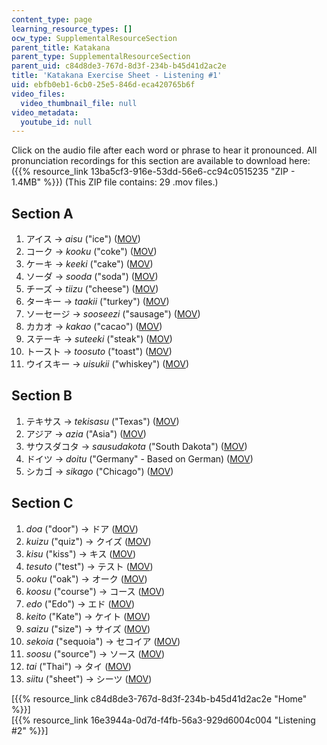```yaml
---
content_type: page
learning_resource_types: []
ocw_type: SupplementalResourceSection
parent_title: Katakana
parent_type: SupplementalResourceSection
parent_uid: c84d8de3-767d-8d3f-234b-b45d41d2ac2e
title: 'Katakana Exercise Sheet - Listening #1'
uid: ebfb0eb1-6cb0-25e5-846d-eca420765b6f
video_files:
  video_thumbnail_file: null
video_metadata:
  youtube_id: null
---
```


Click on the audio file after each word or phrase to hear it pronounced. All pronunciation recordings for this section are available to download here: ({{% resource_link 13ba5cf3-916e-53dd-56e6-cc94c0515235 "ZIP - 1.4MB" %}}) (This ZIP file contains: 29 .mov files.)

Section A
---------

1.  アイス → _aisu_ ("ice") ([MOV](http://www.archive.org/download/MITRES21F.01S10_KATAKANA_EXERCISES/1a1.mov))
2.  コーク → _kooku_ ("coke") ([MOV](http://www.archive.org/download/MITRES21F.01S10_KATAKANA_EXERCISES/1a2.mov))
3.  ケーキ → _keeki_ ("cake") ([MOV](http://www.archive.org/download/MITRES21F.01S10_KATAKANA_EXERCISES/1a3.mov))
4.  ソーダ → _sooda_ ("soda") ([MOV](http://www.archive.org/download/MITRES21F.01S10_KATAKANA_EXERCISES/1a4.mov))
5.  チーズ → _tiizu_ ("cheese") ([MOV](http://www.archive.org/download/MITRES21F.01S10_KATAKANA_EXERCISES/1a5.mov))
6.  ターキー → _taakii_ ("turkey") ([MOV](http://www.archive.org/download/MITRES21F.01S10_KATAKANA_EXERCISES/1a6.mov))
7.  ソーセージ → _sooseezi_ ("sausage") ([MOV](http://www.archive.org/download/MITRES21F.01S10_KATAKANA_EXERCISES/1a7.mov))
8.  カカオ → _kakao_ ("cacao") ([MOV](http://www.archive.org/download/MITRES21F.01S10_KATAKANA_EXERCISES/1a8.mov))
9.  ステーキ → _suteeki_ ("steak") ([MOV](http://www.archive.org/download/MITRES21F.01S10_KATAKANA_EXERCISES/1a9.mov))
10.  トースト → _toosuto_ ("toast") ([MOV](http://www.archive.org/download/MITRES21F.01S10_KATAKANA_EXERCISES/1a10.mov))
11.  ウイスキー → _uisukii_ ("whiskey") ([MOV](http://www.archive.org/download/MITRES21F.01S10_KATAKANA_EXERCISES/1a11.mov))

Section B
---------

1.  テキサス → _tekisasu_ ("Texas") ([MOV](http://www.archive.org/download/MITRES21F.01S10_KATAKANA_EXERCISES/1b1.mov))
2.  アジア → _azia_ ("Asia") ([MOV](http://www.archive.org/download/MITRES21F.01S10_KATAKANA_EXERCISES/1b2.mov))
3.  サウスダコタ → _sausudakota_ ("South Dakota") ([MOV](http://www.archive.org/download/MITRES21F.01S10_KATAKANA_EXERCISES/1b3.mov))
4.  ドイツ → _doitu_ ("Germany" - Based on German) ([MOV](http://www.archive.org/download/MITRES21F.01S10_KATAKANA_EXERCISES/1b4.mov))
5.  シカゴ → _sikago_ ("Chicago") ([MOV](http://www.archive.org/download/MITRES21F.01S10_KATAKANA_EXERCISES/1b5.mov))

Section C
---------

1.  _doa_ ("door") → ドア ([MOV](http://www.archive.org/download/MITRES21F.01S10_KATAKANA_EXERCISES/1c1.mov))
2.  _kuizu_ ("quiz") → クイズ ([MOV](http://www.archive.org/download/MITRES21F.01S10_KATAKANA_EXERCISES/1c2.mov))
3.  _kisu_ ("kiss") → キス ([MOV](http://www.archive.org/download/MITRES21F.01S10_KATAKANA_EXERCISES/1c3.mov))
4.  _tesuto_ ("test") → テスト ([MOV](http://www.archive.org/download/MITRES21F.01S10_KATAKANA_EXERCISES/1c4.mov))
5.  _ooku_ ("oak") → オーク ([MOV](http://www.archive.org/download/MITRES21F.01S10_KATAKANA_EXERCISES/1c5.mov))
6.  _koosu_ ("course") → コース ([MOV](http://www.archive.org/download/MITRES21F.01S10_KATAKANA_EXERCISES/1c6.mov))
7.  _edo_ ("Edo") → エド ([MOV](http://www.archive.org/download/MITRES21F.01S10_KATAKANA_EXERCISES/1c7.mov))
8.  _keito_ ("Kate") → ケイト ([MOV](http://www.archive.org/download/MITRES21F.01S10_KATAKANA_EXERCISES/1c8.mov))
9.  _saizu_ ("size") → サイズ ([MOV](http://www.archive.org/download/MITRES21F.01S10_KATAKANA_EXERCISES/1c9.mov))
10.  _sekoia_ ("sequoia") → セコイア ([MOV](http://www.archive.org/download/MITRES21F.01S10_KATAKANA_EXERCISES/1c10.mov))
11.  _soosu_ ("source") → ソース ([MOV](http://www.archive.org/download/MITRES21F.01S10_KATAKANA_EXERCISES/1c11.mov))
12.  _tai_ ("Thai") → タイ ([MOV](http://www.archive.org/download/MITRES21F.01S10_KATAKANA_EXERCISES/1c12.mov))
13.  _siitu_ ("sheet") → シーツ ([MOV](http://www.archive.org/download/MITRES21F.01S10_KATAKANA_EXERCISES/1c13.mov))

  
\[{{% resource_link c84d8de3-767d-8d3f-234b-b45d41d2ac2e "Home" %}}\]  
\[{{% resource_link 16e3944a-0d7d-f4fb-56a3-929d6004c004 "Listening #2" %}}\]